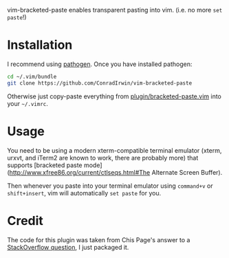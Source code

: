 vim-bracketed-paste enables transparent pasting into vim. (i.e. no more `set paste`!)

Installation
============

I recommend using [pathogen](https://github.com/tpope/pathogen). Once you have installed pathogen:

```bash
cd ~/.vim/bundle
git clone https://github.com/ConradIrwin/vim-bracketed-paste
```

Otherwise just copy-paste everything from [plugin/bracketed-paste.vim](https://github.com/ConradIrwin/vim-bracketed-paste/blob/master/plugin/bracketed-paste.vim) into your `~/.vimrc`.

Usage
=====

You need to be using a modern xterm-compatible terminal emulator (xterm, urxvt, and iTerm2 are known to work, there are probably more) that supports [bracketed paste mode](http://www.xfree86.org/current/ctlseqs.html#The Alternate Screen Buffer).

Then whenever you paste into your terminal emulator using `command+v` or `shift+insert`, vim will automatically `set paste` for you.

Credit
======

The code for this plugin was taken from Chis Page's answer to a [StackOverflow question](http://stackoverflow.com/questions/5585129/pasting-code-into-terminal-window-into-vim-on-mac-os-x), I just packaged it.
